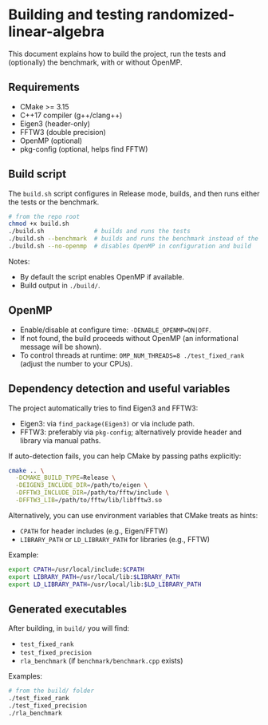 # Building and testing randomized-linear-algebra

This document explains how to build the project, run the tests and (optionally) the benchmark, with or without OpenMP.

## Requirements

- CMake >= 3.15
- C++17 compiler (g++/clang++)
- Eigen3 (header-only)
- FFTW3 (double precision)
- OpenMP (optional)
- pkg-config (optional, helps find FFTW)

## Build script

The `build.sh` script configures in Release mode, builds, and then runs either the tests or the benchmark.

```bash
# from the repo root
chmod +x build.sh
./build.sh              # builds and runs the tests
./build.sh --benchmark  # builds and runs the benchmark instead of the tests
./build.sh --no-openmp  # disables OpenMP in configuration and build
```

Notes:
- By default the script enables OpenMP if available.
- Build output in `./build/`.

## OpenMP

- Enable/disable at configure time: `-DENABLE_OPENMP=ON|OFF`.
- If not found, the build proceeds without OpenMP (an informational message will be shown).
- To control threads at runtime: `OMP_NUM_THREADS=8 ./test_fixed_rank` (adjust the number to your CPUs).

## Dependency detection and useful variables

The project automatically tries to find Eigen3 and FFTW3:

- Eigen3: via `find_package(Eigen3)` or via include path.
- FFTW3: preferably via `pkg-config`; alternatively provide header and library via manual paths.

If auto-detection fails, you can help CMake by passing paths explicitly:

```bash
cmake .. \
  -DCMAKE_BUILD_TYPE=Release \
  -DEIGEN3_INCLUDE_DIR=/path/to/eigen \
  -DFFTW3_INCLUDE_DIR=/path/to/fftw/include \
  -DFFTW3_LIB=/path/to/fftw/lib/libfftw3.so
```

Alternatively, you can use environment variables that CMake treats as hints:
- `CPATH` for header includes (e.g., Eigen/FFTW)
- `LIBRARY_PATH` or `LD_LIBRARY_PATH` for libraries (e.g., FFTW)

Example:

```bash
export CPATH=/usr/local/include:$CPATH
export LIBRARY_PATH=/usr/local/lib:$LIBRARY_PATH
export LD_LIBRARY_PATH=/usr/local/lib:$LD_LIBRARY_PATH
```

## Generated executables

After building, in `build/` you will find:
- `test_fixed_rank`
- `test_fixed_precision`
- `rla_benchmark` (if `benchmark/benchmark.cpp` exists)

Examples:

```bash
# from the build/ folder
./test_fixed_rank
./test_fixed_precision
./rla_benchmark
```
